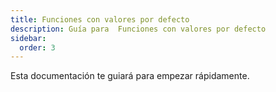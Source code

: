 ```yaml
---
title: Funciones con valores por defecto
description: Guía para  Funciones con valores por defecto
sidebar:
  order: 3
---
```

Esta documentación te guiará para empezar rápidamente.
